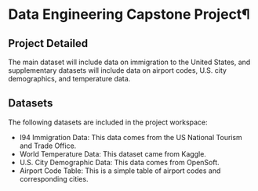 # Data Engineering Capstone Project¶  
## Project Detailed
The main dataset will include data on immigration to the United States, and supplementary datasets will include data on airport codes, U.S. city demographics, and temperature data.

## Datasets
The following datasets are included in the project workspace:

- I94 Immigration Data: This data comes from the US National Tourism and Trade Office.
- World Temperature Data: This dataset came from Kaggle.
- U.S. City Demographic Data: This data comes from OpenSoft.
- Airport Code Table: This is a simple table of airport codes and corresponding cities.
